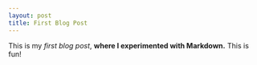 ```yaml
---
layout: post
title: First Blog Post
---
```


This is my *first blog post*, **where I experimented with Markdown.** This is fun!



